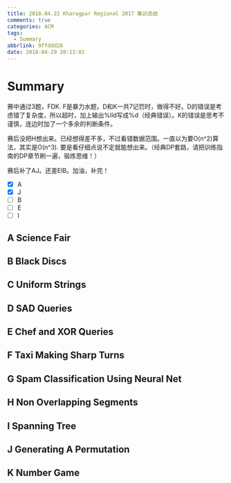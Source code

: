 ```yaml
---
title: 2018.04.22 Kharagpur Regional 2017 集训总结
comments: true
categories: ACM
tags:
  - Summary
abbrlink: 9ffddd26
date: 2018-04-29 20:13:01
---
```


# Summary

赛中通过3题，FDK.  F是暴力水题，D和K一共7记罚时，做得不好。D的错误是考虑错了复杂度，所以超时，加上输出%lld写成%d（经典错误）。K的错误是思考不谨慎，连边时加了一个多余的判断条件。

赛后没把H想出来。已经想得差不多，不过看错数据范围。一直以为要O(n^2)算法，其实是O(n^3). 要是看仔细点说不定就能想出来。（经典DP套路，请把训练指南的DP章节刷一遍，锻炼思维！）

赛后补了AJ。还差EIB。加油，补完！
- [x] A
- [x] J
- [ ] B
- [ ] E
- [ ] I

## A Science Fair



## B Black Discs
## C Uniform Strings
## D SAD Queries
## E Chef and XOR Queries
## F Taxi Making Sharp Turns
## G Spam Classification Using Neural Net
## H Non Overlapping Segments
## I Spanning Tree
## J Generating A Permutation
## K Number Game



